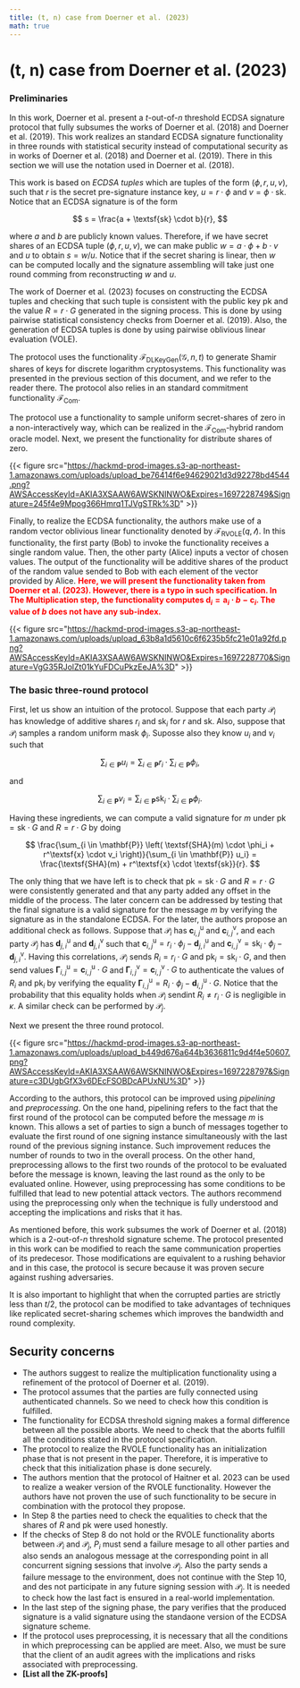 ```yaml
---
title: (t, n) case from Doerner et al. (2023)
math: true
---
```


# (t, n) case from Doerner et al. (2023)

### Preliminaries

In this work, Doerner et al. present a $t$-out-of-$n$ threshold ECDSA signature protocol that fully subsumes the works of Doerner et al. (2018) and Doerner et al. (2019). This work realizes an standard ECDSA signature functionality in three rounds with statistical security instead of computational security as in works of Doerner et al. (2018) and Doerner et al. (2019). There in this section we will use the notation used in Doerner et al. (2018).

This work is based on *ECDSA tuples* which are tuples of the form $(\phi, r, u, v)$, such that $r$ is the secret pre-signature instance key, $u = r \cdot \phi$ and $v = \phi \cdot \textsf{sk}$. Notice that an ECDSA signature is of the form

$$
s = \frac{a + \textsf{sk} \cdot b}{r},
$$

where $a$ and $b$ are publicly known values. Therefore, if we have secret shares of an ECDSA tuple $(\phi, r, u, v)$, we can make public $w = a \cdot \phi + b \cdot v$ and $u$ to obtain $s = w / u$. Notice that if the secret sharing is linear, then $w$ can be computed locally and the signature assembling will take just one round comming from reconstructing $w$ and $u$.

The work of Doerner et al. (2023) focuses on constructing the ECDSA tuples and checking that such tuple is consistent with the public key $\textsf{pk}$ and the value $R = r \cdot G$ generated in the signing process. This is done by using pairwise statistical consistency checks from Doerner et al. (2019). Also, the generation of ECDSA tuples is done by using pairwise oblivious linear evaluation (VOLE).

The protocol uses the functionality $\mathcal{F}_\textsf{DLKeyGen}(\mathcal{G}, n, t)$ to generate Shamir shares of keys for discrete logarithm cryptosystems. This functionality was presented in the previous section of this document, and we refer to the reader there. The protocol also relies in an standard commitment functionality $\mathcal{F}_\textsf{Com}$. 

The protocol use a functionality to sample uniform secret-shares of zero in a non-interactively way, which can be realized in the $\mathcal{F}_\textsf{Com}$-hybrid random oracle model. Next, we present the functionality for distribute shares of zero.

{{< figure src="https://hackmd-prod-images.s3-ap-northeast-1.amazonaws.com/uploads/upload_be76414f6e94629021d3d92278bd4544.png?AWSAccessKeyId=AKIA3XSAAW6AWSKNINWO&Expires=1697228749&Signature=245f4e9Mpog366Hmrq1TJVgSTRk%3D" >}}

Finally, to realize the ECDSA functionality, the authors make use of a random vector oblivious linear functionality denoted by $\mathcal{F}_\textsf{RVOLE}(q, \mathcal{l})$. In this functionality, the first party (Bob) to invoke the functionality receives a single random value. Then, the other party (Alice) inputs a vector of chosen values. The output of the functionality will be additive shares of the product of the random value sended to Bob with each element of the vector provided by Alice. **<span style="color:red">Here, we will present the functionality taken from Doerner et al. (2023). However, there is a typo in such specification. In The Multiplication step, the functionality computes $\mathbf{d}_i = \mathbf{a}_i \cdot b - \mathbf{c}_i$. The value of $b$ does not have any sub-index.</span>**

{{< figure src="https://hackmd-prod-images.s3-ap-northeast-1.amazonaws.com/uploads/upload_63b8a1d5610c6f6235b5fc21e01a92fd.png?AWSAccessKeyId=AKIA3XSAAW6AWSKNINWO&Expires=1697228770&Signature=VgG35RJolZt01kYuFDCuPkzEeJA%3D" >}}

### The basic three-round protocol

First, let us show an intuition of the protocol. Suppose that each party $\mathcal{P}_i$ has knowledge of additive shares $r_i$ and $\textsf{sk}_i$ for $r$ and $\textsf{sk}$. Also, suppose that $\mathcal{P}_i$ samples a random uniform mask $\phi_i$. Suposse also they know $u_i$ and $v_i$ such that

$$
\sum_{i \in \mathbf{P}} u_i = \sum_{i \in \mathbf{P}} r_i \cdot \sum_{i \in \mathbf{P}} \phi_i,
$$

and

$$
\sum_{i \in \mathbf{P}} v_i = \sum_{i \in \mathbf{P}} \textsf{sk}_i \cdot \sum_{i \in \mathbf{P}} \phi_i.
$$

Having these ingredients, we can compute a valid signature for $m$ under $\textsf{pk} = \textsf{sk} \cdot G$ and $R = r \cdot G$ by doing

$$
\frac{\sum_{i \in \mathbf{P}} \left( \textsf{SHA}(m) \cdot \phi_i + r^\textsf{x} \cdot v_i \right)}{\sum_{i \in \mathbf{P}} u_i} = \frac{\textsf{SHA}(m) + r^\textsf{x} \cdot \textsf{sk}}{r}.
$$

The only thing that we have left is to check that $\textsf{pk} = \textsf{sk} \cdot G$ and $R = r \cdot G$ were consistently generated and that any party added any offset in the middle of the process. The later concern can be addressed by testing that the final signature is a valid signature for the message $m$ by verifying the signature as in the standalone ECDSA. For the later, the authors propose an additional check as follows. Suppose that $\mathcal{P}_i$ has $\mathbf{c}_{i, j}^\textsf{u}$ and $\mathbf{c}_{i, j}^\textsf{v}$, and each party $\mathcal{P}_j$ has $\mathbf{d}_{j, i}^\textsf{u}$ and $\mathbf{d}_{j, i}^\textsf{v}$ such that $\mathbf{c}_{i, j}^\textsf{u} = r_i \cdot \phi_j - \mathbf{d}_{j, i}^\textsf{u}$ and $\mathbf{c}_{i, j}^\textsf{v} = \textsf{sk}_i \cdot \phi_j - \mathbf{d}_{j, i}^\textsf{v}$. Having this correlations, $\mathcal{P}_i$ sends $R_i = r_i \cdot G$ and $\textsf{pk}_i = \textsf{sk}_i \cdot G$, and then send values $\mathbf{\Gamma}_{i, j}^\textsf{u} = \mathbf{c}_{i, j}^\textsf{u} \cdot G$ and $\mathbf{\Gamma}_{i, j}^\textsf{v} = \mathbf{c}_{i, j}^\textsf{v} \cdot G$ to authenticate the values of $R_i$ and $\textsf{pk}_i$ by verifying the equality $\mathbf{\Gamma}_{i, j}^\textsf{u} = R_i \cdot \phi_j - \mathbf{d}_{i, j}^\textsf{u} \cdot G$. Notice that the probability that this equality holds when $\mathcal{P}_i$ sendint $R_i \neq r_i \cdot G$ is negligible in $\kappa$. A similar check can be performed by $\mathcal{P}_j$.

Next we present the three round protocol.

{{< figure src="https://hackmd-prod-images.s3-ap-northeast-1.amazonaws.com/uploads/upload_b449d676a644b3636811c9d4f4e50607.png?AWSAccessKeyId=AKIA3XSAAW6AWSKNINWO&Expires=1697228797&Signature=c3DUgbGfX3v6DEcFSOBDcAPUxNU%3D" >}}

According to the authors, this protocol can be improved using *pipelining* and *preprocessing*. On the one hand, pipelining refers to the fact that the first round of the protocol can be computed before the message $m$ is known. This allows a set of parties to sign a bunch of messages together to evaluate the first round of one signing instance simultaneously with the last round of the previous signing instance. Such improvement reduces the number of rounds to two in the overall process. On the other hand, preprocessing allows to the first two rounds of the protocol to be evaluated before the message is known, leaving the last round as the only to be evaluated online. However, using preprocessing has some conditions to be fulfilled that lead to new potential attack vectors. The authors recommend using the preprocessing only when the technique is fully understood and accepting the implications and risks that it has.

As mentioned before, this work subsumes the work of Doerner et al. (2018) which is a $2$-out-of-$n$ threshold signature scheme. The protocol presented in this work can be modified to reach the same communication properties of its predecesor. Those modifications are equivalent to a rushing behavior and in this case, the protocol is secure because it was proven secure against rushing adversaries.

It is also important to highlight that when the corrupted parties are strictly less than $t/2$, the protocol can be modified to take advantages of techniques like replicated secret-sharing schemes which improves the bandwidth and round complexity.

## Security concerns 

- The authors suggest to realize the multiplication functionality using a refinement of the protocol of Doerner et al. (2019).
- The protocol assumes that the parties are fully connected using authenticated channels. So we need to check how this condition is fulfilled.
- The functionality for ECDSA threshold signing makes a formal difference between all the possible aborts. We need to check that the aborts fulfill all the conditions stated in the protocol specification.
- The protocol to realize the RVOLE functionality has an initialization phase that is not present in the paper. Therefore, it is imperative to check that this initialization phase is done securely.
- The authors mention that the protocol of Haitner et al. 2023 can be used to realize a weaker version of the RVOLE functionality. However the authors have not proven the use of such functionality to be secure in combination with the protocol they propose.
- In Step 8 the parties need to check the equalities to check that the shares of $R$ and $\textsf{pk}$ were used honestly.
- If the checks of Step 8 do not hold or the RVOLE functionality aborts between $\mathcal{P}_i$ and $\mathcal{P}_j$, $P_i$ must send a failure mesage to all other parties and also sends an analogous message at the corresponding point in all concurrent signing sessions that involve $\mathcal{P}_j$. Also the party sends a failure message to the environment, does not continue with the Step 10, and des not participate in any future signing session with $\mathcal{P}_j$. It is needed to check how the last fact is ensured in a real-world implementation.
- In the last step of the signing phase, the pary verifies that the produced signature is a valid signature using the standaone version of the ECDSA signature scheme.
- If the protocol uses preprocessing, it is necessary that all the conditions in which preprocessing can be applied are meet. Also, we must be sure that the client of an audit agrees with the implications and risks associated with preprocessing.
- **[List all the ZK-proofs]**